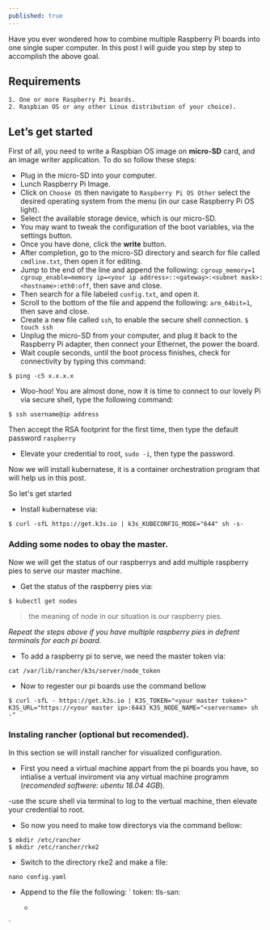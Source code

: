 ```yaml
---
published: true
---
```


Have you ever wondered how to combine multiple Raspberry Pi boards into one single super computer. In this post I will guide you step by step to accomplish the above goal.

## Requirements
	1. One or more Raspberry Pi boards.
	2. Raspbian OS or any other Linux distribution of your choice).

## Let’s get started

First of all, you need to write a Raspbian OS image on **micro-SD** card, and an image writer application. To do so follow these steps:

- Plug in the micro-SD into your computer.
- Lunch Raspberry Pi Image.
- Click on `Choose OS` then navigate to `Raspberry Pi OS Other` select the desired operating system from the menu (in our case Raspberry Pi OS light).
- Select the available storage device, which is our micro-SD.
- You may want to tweak the configuration of the boot variables, via the settings button.
- Once you have done, click the **write** button.
- After completion, go to the micro-SD directory and search for file called `cmdline.txt`, then open it for editing.
- Jump to the end of the line and append the following:
`cgroup_memory=1 cgroup_enable=memory ip=<your ip address>::<gateway>:<subnet mask>:<hostname>:eth0:off`, then save and close.
- Then search for a file labeled `config.txt`, and open it.
- Scroll to the bottom of the file and append the following:
`arm_64bit=1`, then save and close.
- Create a new file called `ssh`, to enable the secure shell connection.
`$ touch ssh`
- Unplug the micro-SD from your computer, and plug it back to the Raspberry Pi adapter, then connect your Ethernet, the power the board.
- Wait couple seconds, until the boot process finishes, check for connectivity by typing this command:
```
$ ping -c5 x.x.x.x
```
- Woo-hoo! You are almost done, now it is time to connect to our lovely Pi via secure shell, type the following command:
```
$ ssh username@ip address
```
Then accept the RSA footprint for the first time, then type the default password `raspberry`
- Elevate your credential to root, `sudo -i`, then type the password.
 
Now we will install kubernatese, it is a container orchestration program that will help us in this post.

So let's get started

- Install kubernatese via:
```
$ curl -sfL https://get.k3s.io | k3s_KUBECONFIG_MODE="644" sh -s- 
```

### Adding some nodes to obay the master.
Now we will get the status of our raspberrys and  add multiple raspberry pies to serve our master machine.

- Get the status of the raspberry pies via:
```
$ kubectl get nodes
```

> the meaning of node in our situation is our raspberry pies.

_Repeat the steps above if you have multiple raspberry pies in defrent terminals for each pi board._

- To add a raspberry pi to serve, we need the master token via:
```
cat /var/lib/rancher/k3s/server/node_token
```
- Now to regester our pi boards use the command bellow
```
$ curl -sfL - https://get.k3s.io | K3S_TOKEN="<your master token>" K3S_URL="https://<your master ip>:6443 K3S_NODE_NAME="<servername> sh -"
```
### Instaling rancher (optional but recomended).
In this section se will install rancher for visualized configuration.

- First you need a virtual machine appart from the pi boards you have, so intialise a vertual inviroment via any virtual machine programm (_recomended softwere: ubentu 18.04 4GB_).

-use the scure shell via terminal to log to the vertual machine, then elevate your credential to root.
- So now you need to make tow directorys via the command bellow:
```
$ mkdir /etc/rancher
$ mkdir /etc/rancher/rke2
```
- Switch to the directory rke2 and make a file:
```
nano config.yaml
```
- Append to the file the following:
`
token: <personal token>
tls-san:
  - <ip of the server that you are currently in>
`